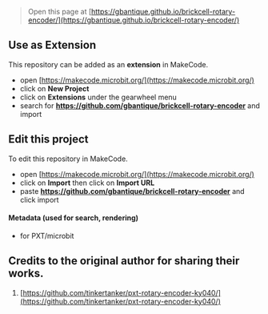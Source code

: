 
> Open this page at [https://gbantique.github.io/brickcell-rotary-encoder/](https://gbantique.github.io/brickcell-rotary-encoder/)

## Use as Extension

This repository can be added as an **extension** in MakeCode.

* open [https://makecode.microbit.org/](https://makecode.microbit.org/)
* click on **New Project**
* click on **Extensions** under the gearwheel menu
* search for **https://github.com/gbantique/brickcell-rotary-encoder** and import

## Edit this project

To edit this repository in MakeCode.

* open [https://makecode.microbit.org/](https://makecode.microbit.org/)
* click on **Import** then click on **Import URL**
* paste **https://github.com/gbantique/brickcell-rotary-encoder** and click import

#### Metadata (used for search, rendering)

* for PXT/microbit
<script src="https://makecode.com/gh-pages-embed.js"></script><script>makeCodeRender("{{ site.makecode.home_url }}", "{{ site.github.owner_name }}/{{ site.github.repository_name }}");</script>

## Credits to the original author for sharing their works.

1. [https://github.com/tinkertanker/pxt-rotary-encoder-ky040/](https://github.com/tinkertanker/pxt-rotary-encoder-ky040/)